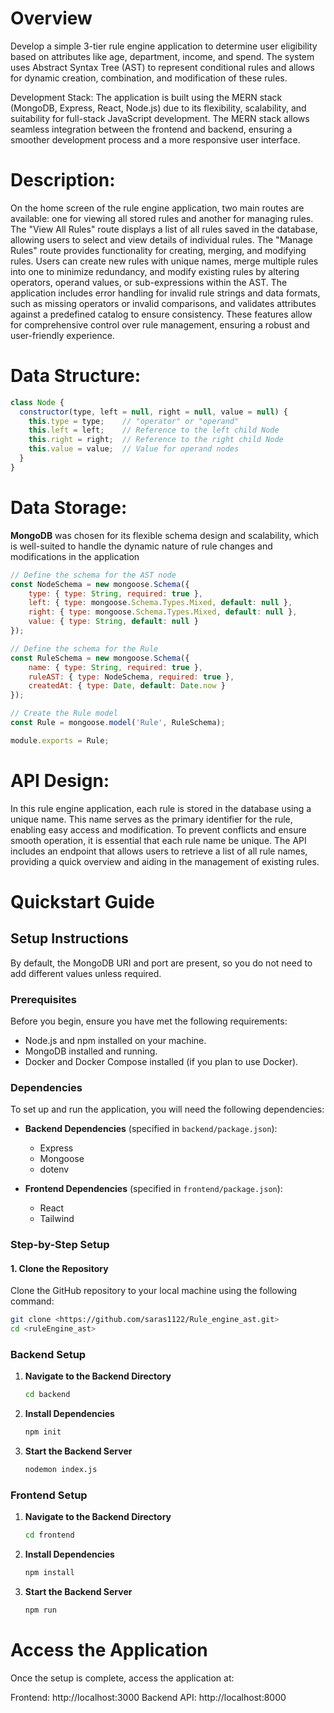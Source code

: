 # Overview

Develop a simple 3-tier rule engine application to determine user eligibility based on attributes like age, department, income, and spend. The system uses Abstract Syntax Tree (AST) to represent conditional rules and allows for dynamic creation, combination, and modification of these rules. 

Development Stack: The application is built using the MERN stack (MongoDB, Express, React, Node.js) due to its flexibility, scalability, and suitability for full-stack JavaScript development. The MERN stack allows seamless integration between the frontend and backend, ensuring a smoother development process and a more responsive user interface.


# Description:

On the home screen of the rule engine application, two main routes are available: one for viewing all stored rules and another for managing rules. The "View All Rules" route displays a list of all rules saved in the database, allowing users to select and view details of individual rules. The "Manage Rules" route provides functionality for creating, merging, and modifying rules. Users can create new rules with unique names, merge multiple rules into one to minimize redundancy, and modify existing rules by altering operators, operand values, or sub-expressions within the AST. The application includes error handling for invalid rule strings and data formats, such as missing operators or invalid comparisons, and validates attributes against a predefined catalog to ensure consistency. These features allow for comprehensive control over rule management, ensuring a robust and user-friendly experience.

# Data Structure:
```javascript
class Node {
  constructor(type, left = null, right = null, value = null) {
    this.type = type;    // "operator" or "operand"
    this.left = left;    // Reference to the left child Node
    this.right = right;  // Reference to the right child Node
    this.value = value;  // Value for operand nodes
  }
}
```
# Data Storage:

**MongoDB** was chosen for its flexible schema design and scalability, which is well-suited to handle the dynamic nature of rule changes and modifications in the application

```javascript
// Define the schema for the AST node
const NodeSchema = new mongoose.Schema({
    type: { type: String, required: true },
    left: { type: mongoose.Schema.Types.Mixed, default: null },
    right: { type: mongoose.Schema.Types.Mixed, default: null },
    value: { type: String, default: null }
});

// Define the schema for the Rule
const RuleSchema = new mongoose.Schema({
    name: { type: String, required: true },
    ruleAST: { type: NodeSchema, required: true },
    createdAt: { type: Date, default: Date.now }
});

// Create the Rule model
const Rule = mongoose.model('Rule', RuleSchema);

module.exports = Rule;
```
# API Design:

In this rule engine application, each rule is stored in the database using a unique name. This name serves as the primary identifier for the rule, enabling easy access and modification. To prevent conflicts and ensure smooth operation, it is essential that each rule name be unique. The API includes an endpoint that allows users to retrieve a list of all rule names, providing a quick overview and aiding in the management of existing rules.

# Quickstart Guide

## Setup Instructions

By default, the MongoDB URI and port are present, so you do not need to add different values unless required.

### Prerequisites

Before you begin, ensure you have met the following requirements:

- Node.js and npm installed on your machine.
- MongoDB installed and running.
- Docker and Docker Compose installed (if you plan to use Docker).

### Dependencies

To set up and run the application, you will need the following dependencies:

- **Backend Dependencies** (specified in `backend/package.json`):
  - Express
  - Mongoose
  - dotenv

- **Frontend Dependencies** (specified in `frontend/package.json`):
  - React
  - Tailwind

### Step-by-Step Setup

#### 1. Clone the Repository

Clone the GitHub repository to your local machine using the following command:

```bash
git clone <https://github.com/saras1122/Rule_engine_ast.git>
cd <ruleEngine_ast>
```
### Backend Setup

1. **Navigate to the Backend Directory**

   ```bash
   cd backend
   ```
2.  **Install Dependencies**
    ```bash
    npm init
    ```
3.  **Start the Backend Server**
    ```bash
    nodemon index.js
    ```

### Frontend Setup

1. **Navigate to the Backend Directory**

   ```bash
   cd frontend
   ```
2.  **Install Dependencies**
    ```bash
    npm install
    ```
3.  **Start the Backend Server**
    ```bash
    npm run
    ```

# Access the Application

Once the setup is complete, access the application at:

Frontend: http://localhost:3000
Backend API: http://localhost:8000
